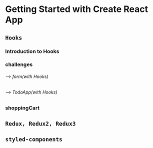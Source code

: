 # Getting Started with Create React App

## `Hooks`

### Introduction to Hooks
### challenges
###### --> form(with Hooks)
###### --> TodoApp(with Hooks)
### shoppingCart

## `Redux, Redux2, Redux3`

## `styled-components`
